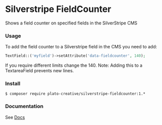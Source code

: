 # Silverstripe FieldCounter
Shows a field counter on specified fields in the SilverStripe CMS

### Usage
To add the field counter to a Silverstripe field in the CMS you need to add:
```php
TextField::('myfield')->setAttribute('data-fieldcounter', 140);
```
If you require different limits change the 140.
Note: Adding this to a TextareaField prevents new lines.

### Install
`$ composer require plato-creative/silverstripe-fieldcounter:1.*`

### Documentation
See [Docs](https://github.com/PlatoCreative/silverstripe-fieldcounter/blob/master/docs/en)

